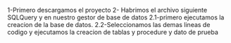 1-Primero descargamos el proyecto 
2- Habrimos el archivo siguiente  SQLQuery y en nuestro gestor de base de datos 
   2.1-primero ejecutamos la creacion de la base de datos. 
   2.2-Seleccionamos las demas lineas de codigo y ejecutamos  la creacion de tablas y procedure y dato de prueba

